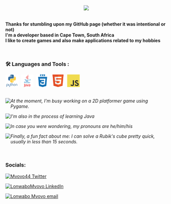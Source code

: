 <div id="header" align="center">
  <img src="https://media.giphy.com/media/v1.Y2lkPTc5MGI3NjExYjg4MzZjMDQyOTliNTBmZTNkZWYwNWFhMjY5YWI1MGZhMDhlZTAwMCZjdD1n/i4MAH84pqe2m2aVojc/giphy.gif" width="100"/>
</div>

<br>

**Thanks for stumbling upon my GitHub page (whether it was intentional or not)** <br>
**I'm a developer based in Cape Town, South Africa** <br>
**I like to create games and also make applications related to my hobbies**

<br>

### :hammer_and_wrench: Languages and Tools :
<div>
  <img src="https://github.com/devicons/devicon/blob/master/icons/python/python-original-wordmark.svg" title="Java" alt="Java" width="40" height="40"/>&nbsp;
  <img src="https://github.com/devicons/devicon/blob/master/icons/java/java-original-wordmark.svg" title="Java" alt="Java" width="40" height="40"/>&nbsp;
  <img src="https://github.com/devicons/devicon/blob/master/icons/css3/css3-plain-wordmark.svg"  title="CSS3" alt="CSS" width="40" height="40"/>&nbsp;
  <img src="https://github.com/devicons/devicon/blob/master/icons/html5/html5-original.svg" title="HTML5" alt="HTML" width="40" height="40"/>&nbsp;
  <img src="https://github.com/devicons/devicon/blob/master/icons/javascript/javascript-original.svg" title="JavaScript" alt="JavaScript" width="40" height="40"/>&nbsp;
</div>

<br>

<img src="https://user-images.githubusercontent.com/57689939/222917304-57940e94-935f-42d2-b4d6-b0bcdc7cd39f.png" height="30" align="left"> *At the moment, I'm busy working on a 2D platformer game using Pygame.*

<img src="https://user-images.githubusercontent.com/57689939/222917296-508f07a0-ded5-4ea2-b637-d7fcd08965b5.png" height="30" align="left"> *I'm also in the process of learning Java*

<img src="https://user-images.githubusercontent.com/57689939/222917463-c6a8805a-bd9d-4345-bfc2-d3818728655b.png" height="30" align="left"> *In case you were wondering, my pronouns are he/him/his*

<img src="https://user-images.githubusercontent.com/57689939/222917506-71a784ef-526d-47f2-89b5-ceb05c5266d2.png" height="30" align="left"> *Finally, a fun fact about me: I can solve a Rubik's cube pretty quick, usually in less than 15 seconds.*

<br>

### Socials:

<img src="https://user-images.githubusercontent.com/57689939/222947480-7a3042a1-06f8-421b-9798-65ad3be7a65c.png" height="30" align="left"> <a href="https://twitter.com/Mvovo44">Mvovo44 Twitter</a>

<img src="https://user-images.githubusercontent.com/57689939/222947509-c5a960cb-2537-424d-9922-63afed8dc671.png" height="30" align="left"> <a href="https://www.linkedin.com/in/lonwabo-mvovo/">LonwaboMvovo LinkedIn</a>

<img src="https://user-images.githubusercontent.com/57689939/222946422-ec8c42fd-9988-4600-91bb-b3d338bbea5d.png" height="30" align="left"> <a href="mailto: lonwabomvovo@gmail.com">Lonwabo Mvovo email</a>
